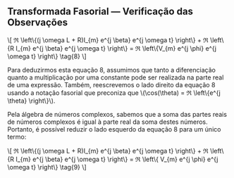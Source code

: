 ## Transformada Fasorial — Verificação das Observações

<div class="regular">

\\[
    ℜ \\left\\{(j \\omega L + R)I_{m} e^{j \beta} e^{j \omega t} \\right\\} + ℜ \\left\\{R I_{m} e^{j \beta} e^{j \omega t} \\right\\} = ℜ \\left\\{V_{m} e^{j \phi} e^{j \omega t} \\right\\} \\tag{8}
\\]

Para deduzirmos esta equação 8, assumimos que tanto a diferenciação quanto a multiplicação por uma constante pode ser realizada na parte real de uma expressão. Também, reescrevemos o lado direito da equação 8 usando a notação fasorial que preconiza que \\(\cos(\theta) = ℜ \\left\\{e^{j \theta} \\right\\}\\).

Pela álgebra de números complexos, sabemos que a soma das partes reais de números complexos é igual à parte real da soma destes números. Portanto, é possível reduzir o lado esquerdo da equação 8 para um único termo:

\\[
    ℜ \\left\\{(j \\omega L + R)I_{m} e^{j \beta} e^{j \omega t} \\right\\} + ℜ \\left\\{R I_{m} e^{j \beta} e^{j \omega t} \\right\\} = ℜ \\left\\{ V_{m} e^{j \phi} e^{j \omega t} \\right\\} \\tag{9}
\\]

</div>
